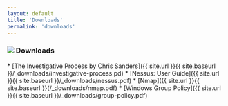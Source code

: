 ```yaml
---
layout: default
title: 'Downloads'
permalink: 'downloads'
---
```


<h3><img src="{{ site.baseurl }}/_assets/notes.png"> Downloads</h3>
* [The Investigative Process by Chris Sanders]({{ site.url }}{{ site.baseurl }}/_downloads/investigative-process.pd)
* [Nessus: User Guide]({{ site.url }}{{ site.baseurl }}/_downloads/nessus.pdf)
* [Nmap]({{ site.url }}{{ site.baseurl }}(/_downloads/nmap.pdf)
* [Windows Group Policy]({{ site.url }}{{ site.baseurl }}/_downloads/group-policy.pdf)
